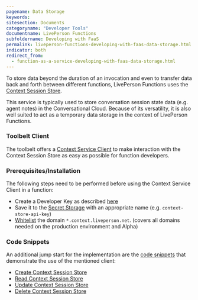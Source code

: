 ```yaml
---
pagename: Data Storage
keywords:
sitesection: Documents
categoryname: "Developer Tools"
documentname: LivePerson Functions
subfoldername: Developing with FaaS
permalink: liveperson-functions-developing-with-faas-data-storage.html
indicator: both
redirect_from:
  - function-as-a-service-developing-with-faas-data-storage.html
---
```

To store data beyond the duration of an invocation and even to transfer data back and forth between different functions, LivePerson Functions uses the [Context Session Store](conversation-orchestrator-context-warehouse-context-session-store.html).

This service is typically used to store conversation session state data (e.g. agent notes) in the Conversational Cloud. Because of its versatility, it is also well suited to act as a temporary data storage in the context of LivePerson Functions.

### Toolbelt Client
The toolbelt offers a [Context Service Client](liveperson-functions-developing-with-faas-toolbelt.html#context-service-client) to make interaction with the Context Session Store as easy as possible for function developers.

### Prerequisites/Installation
The following steps need to be performed before using the Context Service Client in a function:
* Create a Developer Key as described [here](conversation-orchestrator-api-authorization.html)
*  Save it to the [Secret Storage](liveperson-functions-developing-with-faas-storing-secrets.html) with an appropriate name (e.g. `context-store-api-key`)
* [Whitelist](liveperson-functions-developing-with-faas-whitelisting-domains.html) the domain `*.context.liveperson.net`. (covers all domains needed on the production environment and Alpha)

### Code Snippets
An additional jump start for the implementation are the [code snippets](liveperson-functions-developing-with-faas-snippets.html) that demonstrate the use of the mentioned client:
* [Create Context Session Store
](liveperson-functions-developing-with-faas-snippets.html#create-context-session-store)
* [Read Context Session Store
](liveperson-functions-developing-with-faas-snippets.html#read-context-session-store)
* [Update Context Session Store
](liveperson-functions-developing-with-faas-snippets.html#update-context-session-store)
* [Delete Context Session Store
](liveperson-functions-developing-with-faas-snippets.html#delete-context-session-store)
